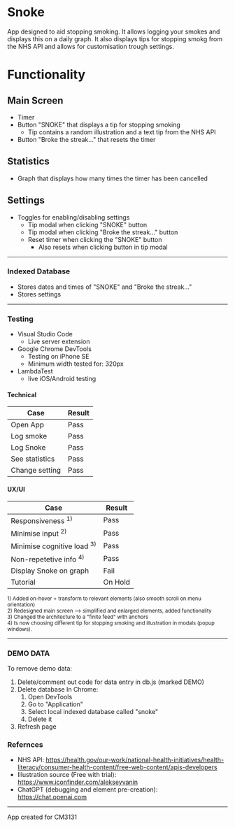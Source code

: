 # Snoke

App designed to aid stopping smoking. It allows logging your smokes and displays this on a daily graph. It also displays tips for stopping smokg from the NHS API and allows for customisation trough settings.


# Functionality

## Main Screen
- Timer
- Button "SNOKE" that displays a tip for stopping smoking
    - Tip contains a random illustration and a text tip from the NHS API
- Button "Broke the streak..." that resets the timer

## Statistics
- Graph that displays how many times the timer has been cancelled

## Settings
- Toggles for enabling/disabling settings
    - Tip modal when clicking "SNOKE" button
    - Tip modal when clicking "Broke the streak..." button
    - Reset timer when clicking the "SNOKE" button
        - Also resets when clicking button in tip modal

----------

### Indexed Database
- Stores dates and times of "SNOKE" and "Broke the streak..."
- Stores settings

----------

### Testing
- Visual Studio Code
    - Live server extension
- Google Chrome DevTools
    - Testing on iPhone SE
    - Minimum width tested for: 320px
- LambdaTest
    - live iOS/Android testing
    

#### Technical

|      Case       |      Result     |
| --------------- | --------------- |
|     Open App    |       Pass      |
|    Log smoke    |       Pass      |
|    Log Snoke    |       Pass      |
| See statistics  |       Pass      |
| Change setting  |       Pass      |

#### UX/UI

|           Case           |      Result     |
| ------------------------ | --------------- |
|     Responsiveness <sup>1)</sup>    |       Pass      |
|     Minimise input <sup>2)</sup>    |       Pass      |
|Minimise cognitive load <sup>3)</sup>|       Pass      |
|  Non-repetetive info <sup>4)</sup>  |       Pass      |
|        Display Snoke on graph       |       Fail      |
|               Tutorial              |     On Hold     |

<sup>1) Added on-hover + transform to relevant elements (also smooth scroll on menu orientation)<br>
2) Redesigned main screen –> simplified and enlarged elements, added functionality<br>
3) Changed the architecture to a "finite feed" with anchors<br>
4) Is now choosing different tip for stopping smoking and illustration in modals (popup windows).</sup>

----------

### DEMO DATA

To remove demo data:
1. Delete/comment out code for data entry in db.js (marked DEMO)
2. Delete database 
    In Chrome:
    1. Open DevTools
    2. Go to "Application"
    3. Select local indexed database called "snoke"
    4. Delete it 
3. Refresh page

### Refernces
- NHS API: https://health.gov/our-work/national-health-initiatives/health-literacy/consumer-health-content/free-web-content/apis-developers
- Illustration source (Free with trial): https://www.iconfinder.com/alekseyvanin
- ChatGPT (debugging and element pre-creation): https://chat.openai.com 

___

App created for CM3131
